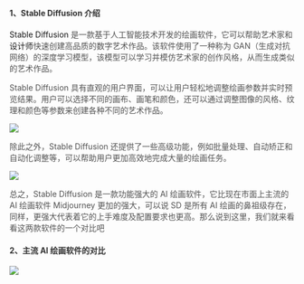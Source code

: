 #### <font style="color:rgb(51, 51, 51);">1、Stable Diffusion 介绍</font>
Stable Diffusion<font style="color:rgb(82, 82, 82);"> 是一款基于人工智能技术开发的绘画软件，它可以帮助艺术家和</font>设计师<font style="color:rgb(82, 82, 82);">快速创建高品质的数字艺术作品。该软件使用了一种称为 GAN（生成对抗网络）的深度学习模型，该模型可以学习并模仿艺术家的创作风格，从而生成类似的艺术作品。</font>

<font style="color:rgb(82, 82, 82);">Stable Diffusion 具有直观的用户界面，可以让用户轻松地调整绘画参数并实时预览结果。用户可以选择不同的画布、画笔和颜色，还可以通过调整图像的风格、纹理和颜色等参数来创建各种不同的艺术作品。</font>

![](https://cdn.nlark.com/yuque/0/2023/png/406504/1689122963689-16fac4a5-f5f3-40d9-9a13-9a685bc996db.png)

<font style="color:rgb(82, 82, 82);">除此之外，Stable Diffusion 还提供了一些高级功能，例如批量处理、自动矫正和自动化调整等，可以帮助用户更加高效地完成大量的绘画任务。</font>

![](https://cdn.nlark.com/yuque/0/2023/png/406504/1689122968022-2baed6c3-1d60-4fa0-a7ec-44a151c69383.png)

<font style="color:rgb(82, 82, 82);">总之，Stable Diffusion 是一款功能强大的 AI 绘画软件，它比现在市面上主流的 AI 绘画软件 Midjourney 更加的强大，可以说 SD 是所有 AI 绘画的鼻祖级存在，同样，更强大代表着它的上手难度及配置要求也更高。那么说到这里，我们就来看看这两款软件的一个对比吧</font>

#### <font style="color:rgb(51, 51, 51);">2、主流 AI 绘画软件的对比</font>
![](https://cdn.nlark.com/yuque/0/2023/png/406504/1689122963607-93472398-b56f-40c5-9ac9-fb8435e2a9aa.png)



